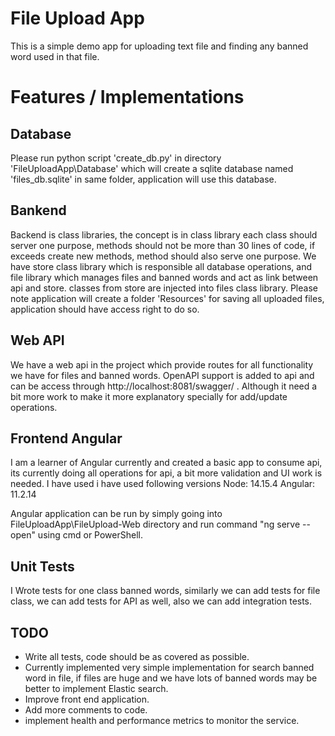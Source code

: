 # File Upload App

This is a simple demo app for uploading text file and finding any banned word used in that file.

# Features / Implementations

## Database

Please run python script 'create_db.py' in directory 'FileUploadApp\Database' which will create a sqlite database named 'files_db.sqlite' in same folder, application will use this database.

## Bankend

Backend is class libraries, the concept is in class library each class should server one purpose, methods should not be more than 30 lines of code, if exceeds create new methods, method should also serve one purpose.
 We have store class library which is responsible all database operations, and file library which manages files and banned words and act as link between api and store.
classes from store are injected into files class library. 
Please note application will create a folder 'Resources' for saving all uploaded files, application should have access right to do so.

## Web API

We have a web api in the project which provide routes for all functionality we have for files and banned words.
OpenAPI support is added to api and can be access through http://localhost:8081/swagger/ . Although it need a bit more work to make it more explanatory specially for add/update operations.

## Frontend Angular

I am a learner of Angular currently and created a basic app to consume api, its currently doing all operations for api, a bit more validation and UI work is needed.
I have used i have used following versions
Node: 14.15.4 
Angular: 11.2.14

Angular application can be run by simply going into FileUploadApp\FileUpload-Web directory and run command "ng serve --open" using cmd or PowerShell.

## Unit Tests

I Wrote tests for one class banned words, similarly we can add tests for file class, we can add tests for API as well, also we can add integration tests.

## TODO

- Write all tests, code should be as covered as possible.
- Currently implemented very simple implementation for search banned word in file, if files are huge and we have lots of banned words may be better to implement Elastic search.
- Improve front end application.
- Add more comments to code.
- implement health and performance metrics to monitor the service.
